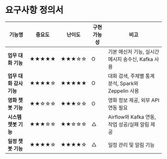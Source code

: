 # 요구사항 정의서

| 기능명 | 중요도 | 난이도 | 구현 가능성 | 비고 |
|--------|--------|--------|------------|------|
| **업무 대화 기능** | ★★★★★ | ★★★☆☆ | O | 기본 메신저 기능, 실시간 메시지 송수신, Kafka 사용 |
| **업무 대화 감사 기능** | ★★★★☆ | ★★★★★ | O | 대화 검색, 주제별 통계 분석, Spark와 Zeppelin 사용 |
| **영화 챗봇 기능** | ★★☆☆☆ | ★★★☆☆ | O | 영화 정보 제공, 외부 API 연동 필요 |
| **시스템 챗봇 기능** | ★★★☆☆ | ★★☆☆☆ | △ | Airflow와 Kafka 연동, 작업 성공/실패 알림 제공 |
| **일정 챗봇 기능** | ★★★★☆ | ★★★★☆ | △ | 일정 관리 및 알림 기능 |
